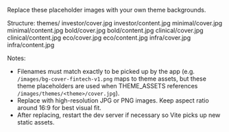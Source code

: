 Replace these placeholder images with your own theme backgrounds.

Structure:
  themes/
    investor/cover.jpg
    investor/content.jpg
    minimal/cover.jpg
    minimal/content.jpg
    bold/cover.jpg
    bold/content.jpg
    clinical/cover.jpg
    clinical/content.jpg
    eco/cover.jpg
    eco/content.jpg
    infra/cover.jpg
    infra/content.jpg

Notes:
- Filenames must match exactly to be picked up by the app (e.g. `/images/bg-cover-fintech-v1.png` maps to theme assets, but these theme placeholders are used when THEME_ASSETS references `/images/themes/<theme>/cover.jpg`).
- Replace with high-resolution JPG or PNG images. Keep aspect ratio around 16:9 for best visual fit.
- After replacing, restart the dev server if necessary so Vite picks up new static assets.
